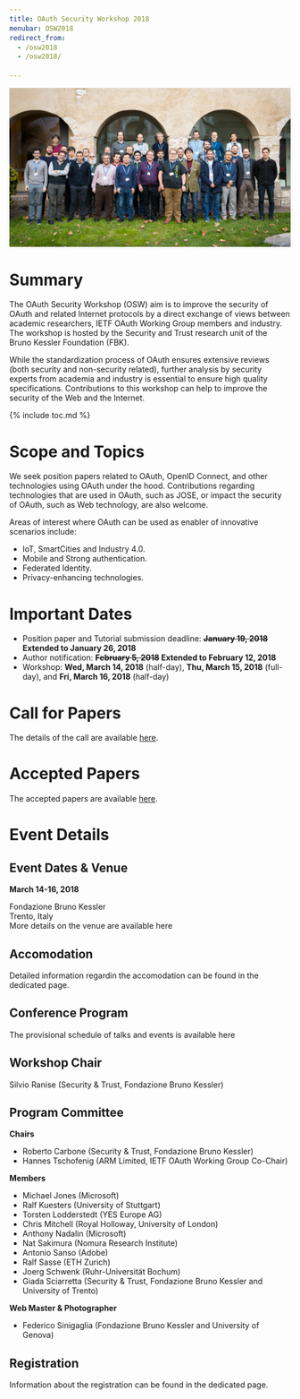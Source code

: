 ```yaml
---
title: OAuth Security Workshop 2018
menubar: OSW2018
redirect_from:
  - /osw2018
  - /osw2018/
  
---
```


<img class="image-centered" src="assets/groupPicture.jpg" />

# Summary
The OAuth Security Workshop (OSW) aim is to improve the security of OAuth and related Internet protocols by a direct exchange of views between academic researchers, IETF OAuth Working Group members and industry. The workshop is hosted by the Security and Trust research unit of the Bruno Kessler Foundation (FBK).

While the standardization process of OAuth ensures extensive reviews (both security and non-security related), further analysis by security experts from academia and industry is essential to ensure high quality specifications. Contributions to this workshop can help to improve the security of the Web and the Internet.

{% include toc.md %}

# Scope and Topics
We seek position papers related to OAuth, OpenID Connect, and other technologies using OAuth under the hood. Contributions regarding technologies that are used in OAuth, such as JOSE, or impact the security of OAuth, such as Web technology, are also welcome.

Areas of interest where OAuth can be used as enabler of innovative scenarios include:
- IoT, SmartCities and Industry 4.0. 
- Mobile and Strong authentication. 
- Federated Identity.
- Privacy-enhancing technologies.

# Important Dates
- Position paper and Tutorial submission deadline: **~~January 19, 2018~~ Extended to January 26, 2018**
- Author notification: **~~February 5, 2018~~ Extended to February 12, 2018**
- Workshop: **Wed, March 14, 2018** (half-day), **Thu, March 15, 2018** (full-day), and **Fri, March 16, 2018** (half-day)

# Call for Papers
The details of the call are available [here](cfp).

# Accepted Papers
The accepted papers are available [here](accepted_papers).

# Event Details
## Event Dates & Venue
**March 14-16, 2018**

Fondazione Bruno Kessler<br />
Trento, Italy<br />
More details on the venue are available here

## Accomodation
Detailed information regardin the accomodation can be found in the dedicated page.

## Conference Program
The provisional schedule of talks and events is available here

## Workshop Chair
Silvio Ranise (Security & Trust, Fondazione Bruno Kessler)

## Program Committee
**Chairs**
- Roberto Carbone (Security & Trust, Fondazione Bruno Kessler)
- Hannes Tschofenig (ARM Limited, IETF OAuth Working Group Co-Chair)

**Members**
- Michael Jones (Microsoft)
- Ralf Kuesters (University of Stuttgart)
- Torsten Lodderstedt (YES Europe AG)
- Chris Mitchell (Royal Holloway, University of London)
- Anthony Nadalin (Microsoft)
- Nat Sakimura (Nomura Research Institute)
- Antonio Sanso (Adobe)
- Ralf Sasse (ETH Zurich)
- Joerg Schwenk (Ruhr-Universität Bochum)
- Giada Sciarretta (Security & Trust, Fondazione Bruno Kessler and University of Trento)

**Web Master & Photographer**
- Federico Sinigaglia (Fondazione Bruno Kessler and University of Genova)

## Registration
Information about the registration can be found in the dedicated page.
